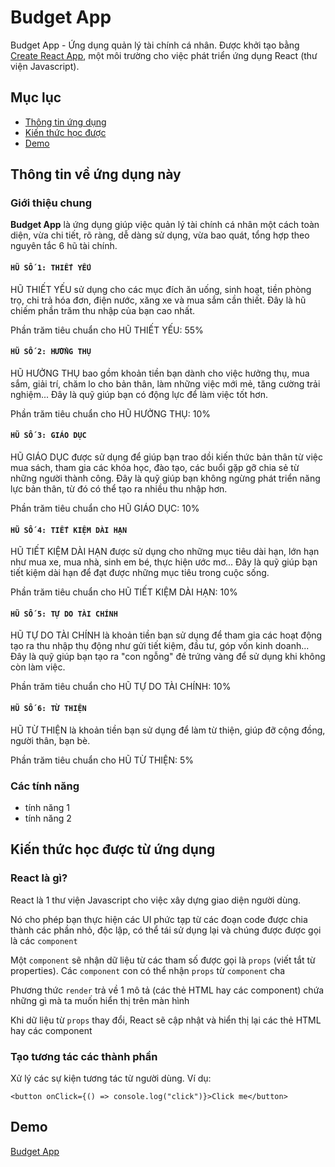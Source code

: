 # Budget App

Budget App - Ứng dụng quản lý tài chính cá nhân. Được khởi tạo bằng [Create React App](https://github.com/facebook/create-react-app), một môi trường cho việc phát triển ứng dụng React (thư viện Javascript).

## Mục lục
- [ Thông tin ứng dụng ](#thông-tin-về-ứng-dụng-này)
- [ Kiến thức học được ](#kiến-thức-học-được-từ-ứng-dụng)
- [ Demo ](#demo)

## Thông tin về ứng dụng này

### Giới thiệu chung

**Budget App** là ứng dụng giúp việc quản lý tài chính cá nhân một cách toàn diện, vừa chi tiết, rõ ràng, dễ dàng sử dụng, vừa bao quát, tổng hợp theo nguyên tắc 6 hũ tài chính.

#### `HŨ SỐ 1: THIẾT YẾU`

HŨ THIẾT YẾU sử dụng cho các mục đích ăn uống, sinh hoạt, tiền phòng trọ, chi trả hóa đơn, điện nước, xăng xe và mua sắm cần thiết. Đây là hũ chiếm phần trăm thu nhập của bạn cao nhất.

Phần trăm tiêu chuẩn cho HŨ THIẾT YẾU: 55%

#### `HŨ SỐ 2: HƯỞNG THỤ`

HŨ HƯỞNG THỤ bao gồm khoản tiền bạn dành cho việc hưởng thụ, mua sắm, giải trí, chăm lo cho bản thân, làm những việc mới mẻ, tăng cường trải nghiệm... Đây là quỹ giúp bạn có động lực để làm việc tốt hơn.

Phần trăm tiêu chuẩn cho HŨ HƯỞNG THỤ: 10%

#### `HŨ SỐ 3: GIÁO DỤC`

HŨ GIÁO DỤC được sử dụng để giúp bạn trao dồi kiến thức bản thân từ việc mua sách, tham gia các khóa học, đào tạo, các buổi gặp gỡ chia sẻ từ những người thành công. Đây là quỹ giúp bạn không ngừng phát triển năng lực bản thân, từ đó có thể tạo ra nhiều thu nhập hơn.

Phần trăm tiêu chuẩn cho HŨ GIÁO DỤC: 10%

#### `HŨ SỐ 4: TIẾT KIỆM DÀI HẠN`

HŨ TIẾT KIỆM DÀI HẠN được sử dụng cho những mục tiêu dài hạn, lớn hạn như mua xe, mua nhà, sinh em bé, thực hiện ước mơ... Đây là quỹ giúp bạn tiết kiệm dài hạn để đạt được những mục tiêu trong cuộc sống.

Phần trăm tiêu chuẩn cho HŨ TIẾT KIỆM DÀI HẠN: 10%

#### `HŨ SỐ 5: TỰ DO TÀI CHÍNH`

HŨ TỰ DO TÀI CHÍNH là khoản tiền bạn sử dụng để tham gia các hoạt động tạo ra thu nhập thụ động như gửi tiết kiệm, đầu tư, góp vốn kinh doanh... Đây là quỹ giúp bạn tạo ra "con ngỗng" đẻ trứng vàng để sử dụng khi không còn làm việc.

Phần trăm tiêu chuẩn cho HŨ TỰ DO TÀI CHÍNH: 10%

#### `HŨ SỐ 6: TỪ THIỆN`

HŨ TỪ THIỆN là khoản tiền bạn sử dụng để làm từ thiện, giúp đỡ cộng đồng, người thân, bạn bè.

Phần trăm tiêu chuẩn cho HŨ TỪ THIỆN: 5%

### Các tính năng

- tính năng 1
- tính năng 2

## Kiến thức học được từ ứng dụng

### React là gì?

React là 1 thư viện Javascript cho việc xây dựng giao diện người dùng.

Nó cho phép bạn thực hiện các UI phức tạp từ các đoạn code được chia thành các phần nhỏ, độc lập, có thể tái sử dụng lại và chúng được được gọi là các ``component``

Một ``component`` sẽ nhận dữ liệu từ các tham số được gọi là ``props`` (viết tắt từ properties). Các ``component`` con có thể nhận ``props`` từ ``component`` cha

Phương thức ``render`` trả về 1 mô tả (các thẻ HTML hay các component) chứa những gì mà ta muốn hiển thị trên màn hình

Khi dữ liệu từ ``props`` thay đổi, React sẽ cập nhật và hiển thị lại các thẻ HTML hay các component

### Tạo tương tác các thành phần

Xử lý các sự kiện tương tác từ người dùng. Ví dụ:

```
<button onClick={() => console.log("click")}>Click me</button>
```

## Demo
[ Budget App ](https://doananhtingithub40102.github.io/Budget-App/)
